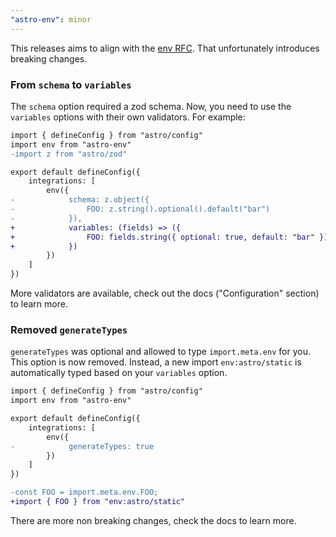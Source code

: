 ```yaml
---
"astro-env": minor
---
```


This releases aims to align with the [env RFC](https://github.com/withastro/roadmap/issues/837). That unfortunately introduces breaking changes.

### From `schema` to `variables`

The `schema` option required a zod schema. Now, you need to use the `variables` options with their own validators. For example:

```diff
import { defineConfig } from "astro/config"
import env from "astro-env"
-import z from "astro/zod"

export default defineConfig({
    integrations: [
        env({
-            schema: z.object({
-                FOO: z.string().optional().default("bar")
-            }),
+            variables: (fields) => ({
+                FOO: fields.string({ optional: true, default: "bar" })
+            })
        })
    ]
})
```

More validators are available, check out the docs ("Configuration" section) to learn more.

### Removed `generateTypes`

`generateTypes` was optional and allowed to type `import.meta.env` for you. This option is now removed. Instead, a new import `env:astro/static` is automatically typed based on your `variables` option.

```diff
import { defineConfig } from "astro/config"
import env from "astro-env"

export default defineConfig({
    integrations: [
        env({
-            generateTypes: true
        })
    ]
})
```

```diff
-const FOO = import.meta.env.FOO;
+import { FOO } from "env:astro/static"
```

There are more non breaking changes, check the docs to learn more.